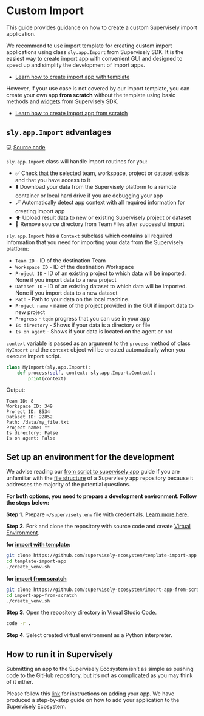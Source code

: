 # Custom Import

This guide provides guidance on how to create a custom Supervisely import application.

We recommend to use import template for creating custom import applications using class `sly.app.Import` from Supervisely SDK. It is the easiest way to create import app with convenient GUI and designed to speed up and simplify the development of import apps.

* [Learn how to create import app with template]()

However, if your use case is not covered by our import template, you can create your own app **from scratch**  without the template using basic methods and [widgets](https://developer.supervisely.com/app-development/widgets) from Supervisely SDK.

* [Learn how to create import app from scratch]()

## `sly.app.Import` advantages

💻 [Source code](https://github.com/supervisely/supervisely/blob/master/supervisely/app/import_template.py)

`sly.app.Import` class will handle import routines for you:

- ✅ Check that the selected team, workspace, project or dataset exists and that you have access to it
- ⬇️ Download your data from the Supervisely platform to a remote container or local hard drive if you are debugging your app
- 🪄 Automatically detect app context with all required information for creating import app
- ⬆️ Upload result data to new or existing Supervisely project or dataset
- 🧹 Remove source directory from Team Files after successful import

`sly.app.Import` has a `Context` subclass which contains all required information that you need for importing your data from the Supervisely platform:

- `Team ID` - ID of the destination Team
- `Workspace ID` - ID of the destination Workspace
- `Project ID` - ID of an existing project to which data will be imported. None if you import data to a new project
- `Dataset ID` - ID of an existing dataset to which data will be imported. None if you import data to a new dataset
- `Path` - Path to your data on the local machine. 
- `Project name` - name of the project provided in the GUI if import data to new project
- `Progress` - `tqdm` progress that you can use in your app
- `Is directory` - Shows if your data is a directory or file
- `Is on agent` - Shows if your data is located on the agent or not

`context` variable is passed as an argument to the `process` method of class `MyImport` and the `context` object will be created automatically when you execute import script.

```python
class MyImport(sly.app.Import):
    def process(self, context: sly.app.Import.Context):
        print(context)
```

Output:

```text
Team ID: 8
Workspace ID: 349
Project ID: 8534
Dataset ID: 22852
Path: /data/my_file.txt
Project name: ""
Is directory: False
Is on agent: False
```

## Set up an environment for the development

We advise reading our [from script to supervisely app](../basics/from-script-to-supervisely-app.md) guide if you are unfamiliar with the [file structure](../basics/from-script-to-supervisely-app.md#repository-structure) of a Supervisely app repository because it addresses the majority of the potential questions.

**For both options, you need to prepare a development environment. Follow the steps below:**

**Step 1.** Prepare `~/supervisely.env` file with credentials. [Learn more here.](../../getting-started/basics-of-authentication.md#how-to-use-in-python)

**Step 2.** Fork and clone the repository with source code and create [Virtual Environment](https://docs.python.org/3/library/venv.html).

**for [import with template](https://github.com/supervisely-ecosystem/template-import-app):**

```bash
git clone https://github.com/supervisely-ecosystem/template-import-app
cd template-import-app
./create_venv.sh
```

**for [import from scratch](https://github.com/supervisely-ecosystem/import-app-from-scratch)**

```bash
git clone https://github.com/supervisely-ecosystem/import-app-from-scratch
cd import-app-from-scratch
./create_venv.sh
```

**Step 3.** Open the repository directory in Visual Studio Code.

```bash
code -r .
```

**Step 4.** Select created virtual environment as a Python interpreter.

## How to run it in Supervisely

Submitting an app to the Supervisely Ecosystem isn’t as simple as pushing code to the GitHub repository, but it’s not as complicated as you may think of it either.

Please follow this [link](https://developer.supervisely.com/app-development/basics/add-private-app) for instructions on adding your app. We have produced a step-by-step guide on how to add your application to the Supervisely Ecosystem.